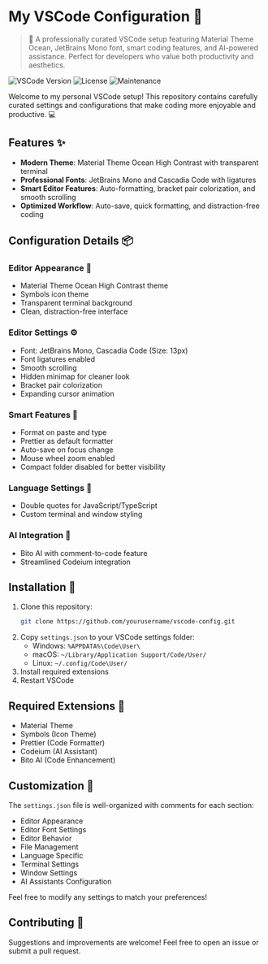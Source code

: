 # My VSCode Configuration 🚀

> 🎯 A professionally curated VSCode setup featuring Material Theme Ocean, JetBrains Mono font, smart coding features, and AI-powered assistance. Perfect for developers who value both productivity and aesthetics.

![VSCode Version](https://img.shields.io/badge/VSCode-1.80+-blue.svg)
![License](https://img.shields.io/badge/license-MIT-green.svg)
![Maintenance](https://img.shields.io/badge/Maintained%3F-yes-green.svg)

Welcome to my personal VSCode setup! This repository contains carefully curated settings and configurations that make coding more enjoyable and productive. 💻

## Features ✨
- **Modern Theme**: Material Theme Ocean High Contrast with transparent terminal
- **Professional Fonts**: JetBrains Mono and Cascadia Code with ligatures
- **Smart Editor Features**: Auto-formatting, bracket pair colorization, and smooth scrolling
- **Optimized Workflow**: Auto-save, quick formatting, and distraction-free coding

## Configuration Details 📦

### Editor Appearance 🎨
- Material Theme Ocean High Contrast theme
- Symbols icon theme
- Transparent terminal background
- Clean, distraction-free interface

### Editor Settings ⚙️
- Font: JetBrains Mono, Cascadia Code (Size: 13px)
- Font ligatures enabled
- Smooth scrolling
- Hidden minimap for cleaner look
- Bracket pair colorization
- Expanding cursor animation

### Smart Features 🧠
- Format on paste and type
- Prettier as default formatter
- Auto-save on focus change
- Mouse wheel zoom enabled
- Compact folder disabled for better visibility

### Language Settings 📝
- Double quotes for JavaScript/TypeScript
- Custom terminal and window styling

### AI Integration 🤖
- Bito AI with comment-to-code feature
- Streamlined Codeium integration

## Installation 🔧
1. Clone this repository:
   ```bash
   git clone https://github.com/yourusername/vscode-config.git
   ```
2. Copy `settings.json` to your VSCode settings folder:
   - Windows: `%APPDATA%\Code\User\`
   - macOS: `~/Library/Application Support/Code/User/`
   - Linux: `~/.config/Code\User/`
3. Install required extensions
4. Restart VSCode

## Required Extensions 🔌
- Material Theme
- Symbols (Icon Theme)
- Prettier (Code Formatter)
- Codeium (AI Assistant)
- Bito AI (Code Enhancement)

## Customization 🎨
The `settings.json` file is well-organized with comments for each section:
- Editor Appearance
- Editor Font Settings
- Editor Behavior
- File Management
- Language Specific
- Terminal Settings
- Window Settings
- AI Assistants Configuration

Feel free to modify any settings to match your preferences!

## Contributing 🤝
Suggestions and improvements are welcome! Feel free to open an issue or submit a pull request.

